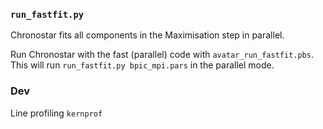 ### `run_fastfit.py`
Chronostar fits all components in the Maximisation step in parallel.

Run Chronostar with the fast (parallel) code with `avatar_run_fastfit.pbs`. This will run `run_fastfit.py bpic_mpi.pars` in the parallel mode.

### Dev
Line profiling `kernprof`
